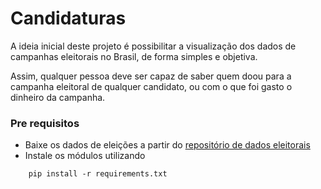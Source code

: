 # Candidaturas

A ideia inicial deste projeto é possibilitar a visualização dos dados de campanhas eleitorais no Brasil, de forma simples e objetiva. 

Assim, qualquer pessoa deve ser capaz de saber quem doou para a campanha eleitoral de qualquer candidato, ou com o que foi gasto o dinheiro da campanha.


### Pre requisitos

* Baixe os dados de eleições a partir do [repositório de dados eleitorais](http://www.tse.jus.br/eleicoes/estatisticas/repositorio-de-dados-eleitorais)
* Instale os módulos utilizando 
```
    pip install -r requirements.txt
```